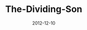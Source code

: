 ---
layout: music 
title: "The-Dividing-Son"
series: "The Awaited Son"
date: 2012-12-10 
description: "Brian Tome talks about how Jesus' birth brought division."
audio: "http://www.crossroads.net/players/media/hq/awaitedson03.mp3"
audio-duration: "46:05"
---